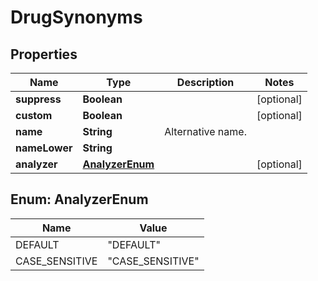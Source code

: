 # DrugSynonyms

## Properties
Name | Type | Description | Notes
------------ | ------------- | ------------- | -------------
**suppress** | **Boolean** |  |  [optional]
**custom** | **Boolean** |  |  [optional]
**name** | **String** | Alternative name. | 
**nameLower** | **String** |  | 
**analyzer** | [**AnalyzerEnum**](#AnalyzerEnum) |  |  [optional]

<a name="AnalyzerEnum"></a>
## Enum: AnalyzerEnum
Name | Value
---- | -----
DEFAULT | &quot;DEFAULT&quot;
CASE_SENSITIVE | &quot;CASE_SENSITIVE&quot;
